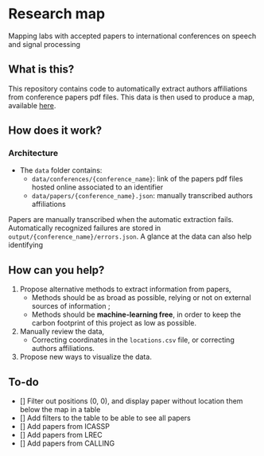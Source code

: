 # Research map
Mapping labs with accepted papers to international conferences on speech and signal processing

## What is this?
This repository contains code to automatically extract authors affiliations from conference papers pdf files.
This data is then used to produce a map, available [here](http://malomn.github.io/map.html).

## How does it work?
### Architecture
- The `data` folder contains:
  - `data/conferences/{conference_name}`: link of the papers pdf files hosted online associated to an identifier
  - `data/papers/{conference_name}.json`: manually transcribed authors affiliations
 
Papers are manually transcribed when the automatic extraction fails.
Automatically recognized failures are stored in `output/{conference_name}/errors.json`.
A glance at the data can also help identifying

## How can you help?
1. Propose alternative methods to extract information from papers,
   - Methods should be as broad as possible, relying or not on external sources of information ;
   - Methods should be **machine-learning free**, in order to keep the carbon footprint of this project as low as possible.
2. Manually review the data,
   - Correcting coordinates in the `locations.csv` file, or correcting authors affiliations.
3. Propose new ways to visualize the data.

## To-do
- [] Filter out positions (0, 0), and display paper without location them below the map in a table
- [] Add filters to the table to be able to see all papers
- [] Add papers from ICASSP
- [] Add papers from LREC
- [] Add papers from CALLING
